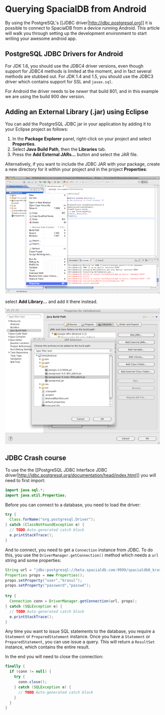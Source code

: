 # Querying SpacialDB from Android

By using the PostgreSQL's [[JDBC driver|http://jdbc.postgresql.org]] it is possible to connect to SpacialDB from a device running Android. This article will walk you through setting up the development environment to start writing your awesome android app.

## PostgreSQL JDBC Drivers for Android

For JDK 1.6, you should use the JDBC4 driver versions, even though support for JDBC4 methods is limited at the moment, and in fact several methods are stubbed out. For JDK 1.4 and 1.5, you should use the JDBC3 driver which contains support for SSL and `javax.sql`.

For Android the driver needs to be *newer* that build 801, and in this example we are using the build 900 dev version.

## Adding an External Library (.jar) using Eclipse

You can add the PostgreSQL JDBC jar in your application by adding it to your Eclipse project as follows:

1. In the **Package Explorer** panel, right-click on your project and select **Properties**.
2. Select **Java Build Path**, then the **Libraries** tab.
3. Press the **Add External JARs...** button and select the JAR file.

Alternatively, if you want to include the JDBC JAR with your package, create a new directory for it within your project and in the project **Properties**:

![Android-1](/img/android-1.png)

select **Add Library...** and add it there instead.

![Android-2](/img/android-2.png)

## JDBC Crash course

To use the the [[PostgreSQL JDBC Interface JDBC driver|http://jdbc.postgresql.org/documentation/head/index.html]] you will need to first import:

```java
import java.sql.*;
import java.util.Properties;
```

Before you can connect to a database, you need to load the driver:

```java
try {
  Class.forName("org.postgresql.Driver");
} catch (ClassNotFoundException e) {
  // TODO Auto-generated catch block
  e.printStackTrace();
}
```

And to connect, you need to get a `Connection` instance from JDBC. To do this, you use the `DriverManager.getConnection()` method which needs a `url` string and some properties:

```java
String url = "jdbc:postgresql://beta.spacialdb.com:9999/spacialdb0_krasul";
Properties props = new Properties();
props.setProperty("user","krasul");
props.setProperty("password","passwd");

try {
  Connection conn = DriverManager.getConnection(url, props);
} catch (SQLException e) {
  // TODO Auto-generated catch block
  e.printStackTrace();
}
```

Any time you want to issue SQL statements to the database, you require a `Statement` or `PreparedStatement` instance. Once you have a `Statement` or `PreparedStatement`, you can use issue a query. This will return a `ResultSet` instance, which contains the entire result.

In the end you will need to close the connection:

```java
finally {
  if (conn != null) {
    try {
      conn.close();
    } catch (SQLException e) {
      // TODO Auto-generated catch block
    }
  }
}
```